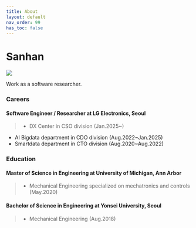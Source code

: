 ```yaml
---
title: About
layout: default
nav_order: 99
has_toc: false
---
```

# Sanhan

<div style="float:center; width:50%;">
  <p>
  <img src="https://avatars.githubusercontent.com/u/40454683?v=4">
  </p>
</div>

Work as a software researcher.

### Careers    
#### Software Engineer / Researcher at LG Electronics, Seoul   
> - DX Center in CSO division (Jan.2025~)
 - AI Bigdata department in CDO division (Aug.2022~Jan.2025)   
 - Smartdata department in CTO division (Aug.2020~Aug.2022)   


### Education   
#### Master of Science in Engineering at University of Michigan, Ann Arbor 
> - Mechanical Engineering specialized on mechatronics and controls (May.2020)    


#### Bachelor of Science in Engineering at Yonsei University, Seoul  
> - Mechanical Engineering (Aug.2018)

